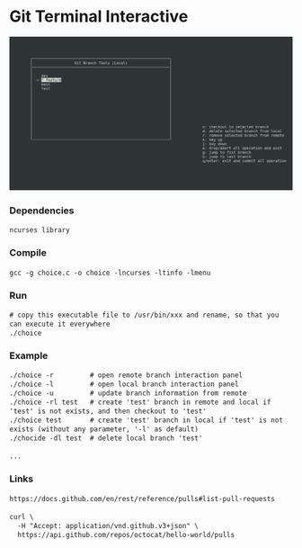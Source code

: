 # Git Terminal Interactive

![mg](./interaction_pannel.png)

### Dependencies

    ncurses library

### Compile

    gcc -g choice.c -o choice -lncurses -ltinfo -lmenu

### Run

    # copy this executable file to /usr/bin/xxx and rename, so that you can execute it everywhere
    ./choice 

### Example

    ./choice -r         # open remote branch interaction panel
    ./choice -l         # open local branch interaction panel
    ./choice -u         # update branch information from remote
    ./choice -rl test   # create 'test' branch in remote and local if 'test' is not exists, and then checkout to 'test'
    ./choice test       # create 'test' branch in local if 'test' is not exists (without any parameter, '-l' as default)
    ./chocide -dl test  # delete local branch 'test'

    ...


### Links

    https://docs.github.com/en/rest/reference/pulls#list-pull-requests

    curl \
      -H "Accept: application/vnd.github.v3+json" \
      https://api.github.com/repos/octocat/hello-world/pulls
